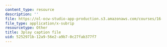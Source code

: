 ```yaml
---
content_type: resource
description: ''
file: https://ol-ocw-studio-app-production.s3.amazonaws.com/courses/16-842-fundamentals-of-systems-engineering-fall-2015/5252971b12a956e2a9b70c27fab377f7_ScbSrUSbumo.vtt
file_type: application/x-subrip
resourcetype: Other
title: 3play caption file
uid: 5252971b-12a9-56e2-a9b7-0c27fab377f7
---
```

